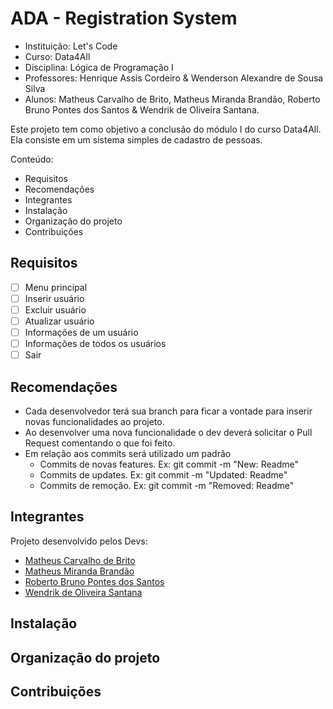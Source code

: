 # ADA - Registration System
- Instituição: Let's Code
- Curso: Data4All
- Disciplina: Lógica de Programação I
- Professores: Henrique Assis Cordeiro & Wenderson Alexandre de Sousa Silva
- Alunos: Matheus Carvalho de Brito, Matheus Miranda Brandão, Roberto Bruno Pontes dos Santos & Wendrik de Oliveira Santana.

Este projeto tem como objetivo a conclusão do módulo I do curso Data4All. Ela consiste em um sistema simples de cadastro de pessoas.

Conteúdo:
- Requisitos
- Recomendações
- Integrantes
- Instalação
- Organização do projeto
- Contribuições

## Requisitos
- [ ] Menu principal
- [ ] Inserir usuário
- [ ] Excluir usuário
- [ ] Atualizar usuário
- [ ] Informações de um usuário
- [ ] Informações de todos os usuários
- [ ] Sair

## Recomendações
- Cada desenvolvedor terá sua branch para ficar a vontade para inserir novas funcionalidades ao projeto.
- Ao desenvolver uma nova funcionalidade o dev deverá solicitar o Pull Request comentando o que foi feito.
- Em relação aos commits será utilizado um padrão
    - Commits de novas features. Ex: git commit -m "New: Readme"
    - Commits de updates. Ex: git commit -m "Updated: Readme"
    - Commits de remoção. Ex: git commit -m "Removed: Readme"

## Integrantes
Projeto desenvolvido pelos Devs:

- [Matheus Carvalho de Brito](https://github.com/mateuscbrito)
- [Matheus Miranda Brandão](https://github.com/MatBrands)
- [Roberto Bruno Pontes dos Santos](https://github.com/robertopnts)
- [Wendrik de Oliveira Santana](https://github.com/Wendr1k)

## Instalação

## Organização do projeto

## Contribuições
